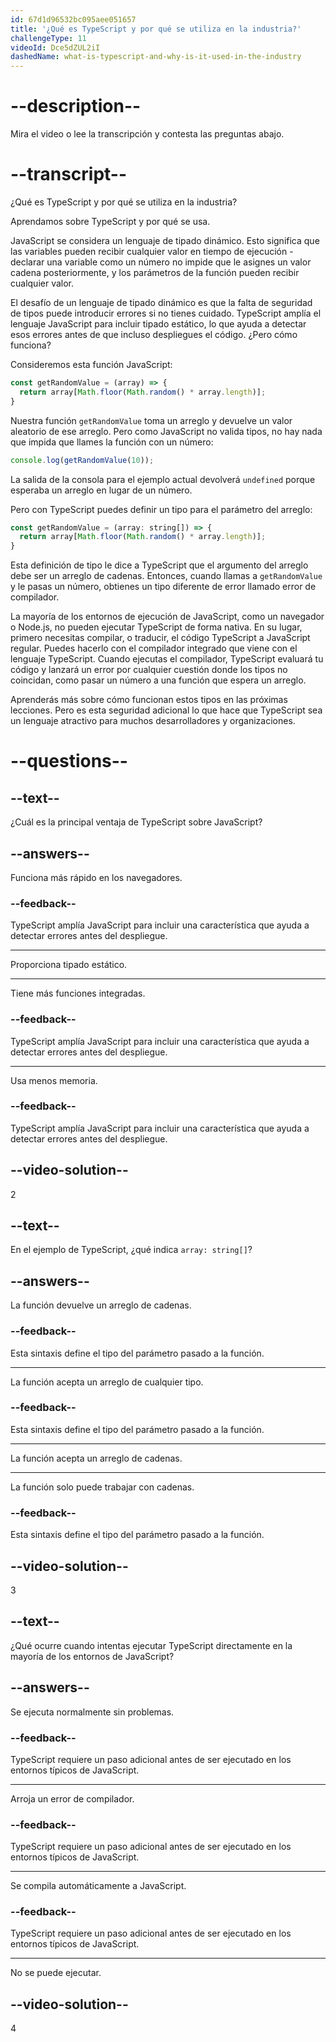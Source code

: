 ```yaml
---
id: 67d1d96532bc095aee051657
title: '¿Qué es TypeScript y por qué se utiliza en la industria?'
challengeType: 11
videoId: Dce5dZUL2iI
dashedName: what-is-typescript-and-why-is-it-used-in-the-industry
---
```


# --description--

Mira el video o lee la transcripción y contesta las preguntas abajo.

# --transcript--

¿Qué es TypeScript y por qué se utiliza en la industria?

Aprendamos sobre TypeScript y por qué se usa.

JavaScript se considera un lenguaje de tipado dinámico. Esto significa que las variables pueden recibir cualquier valor en tiempo de ejecución - declarar una variable como un número no impide que le asignes un valor cadena posteriormente, y los parámetros de la función pueden recibir cualquier valor.

El desafío de un lenguaje de tipado dinámico es que la falta de seguridad de tipos puede introducir errores si no tienes cuidado. TypeScript amplía el lenguaje JavaScript para incluir tipado estático, lo que ayuda a detectar esos errores antes de que incluso despliegues el código. ¿Pero cómo funciona?

Consideremos esta función JavaScript:

```js
const getRandomValue = (array) => {
  return array[Math.floor(Math.random() * array.length)];
}
```

Nuestra función `getRandomValue` toma un arreglo y devuelve un valor aleatorio de ese arreglo. Pero como JavaScript no valida tipos, no hay nada que impida que llames la función con un número:

```js
console.log(getRandomValue(10));
```

La salida de la consola para el ejemplo actual devolverá `undefined` porque esperaba un arreglo en lugar de un número.

Pero con TypeScript puedes definir un tipo para el parámetro del arreglo:

```js
const getRandomValue = (array: string[]) => {
  return array[Math.floor(Math.random() * array.length)];
}
```

Esta definición de tipo le dice a TypeScript que el argumento del arreglo debe ser un arreglo de cadenas. Entonces, cuando llamas a `getRandomValue` y le pasas un número, obtienes un tipo diferente de error llamado error de compilador.

La mayoría de los entornos de ejecución de JavaScript, como un navegador o Node.js, no pueden ejecutar TypeScript de forma nativa. En su lugar, primero necesitas compilar, o traducir, el código TypeScript a JavaScript regular. Puedes hacerlo con el compilador integrado que viene con el lenguaje TypeScript. Cuando ejecutas el compilador, TypeScript evaluará tu código y lanzará un error por cualquier cuestión donde los tipos no coincidan, como pasar un número a una función que espera un arreglo.

Aprenderás más sobre cómo funcionan estos tipos en las próximas lecciones. Pero es esta seguridad adicional lo que hace que TypeScript sea un lenguaje atractivo para muchos desarrolladores y organizaciones.

# --questions--

## --text--

¿Cuál es la principal ventaja de TypeScript sobre JavaScript?

## --answers--

Funciona más rápido en los navegadores.

### --feedback--

TypeScript amplía JavaScript para incluir una característica que ayuda a detectar errores antes del despliegue.

---

Proporciona tipado estático.

---

Tiene más funciones integradas.

### --feedback--

TypeScript amplía JavaScript para incluir una característica que ayuda a detectar errores antes del despliegue.

---

Usa menos memoria.

### --feedback--

TypeScript amplía JavaScript para incluir una característica que ayuda a detectar errores antes del despliegue.

## --video-solution--

2

## --text--

En el ejemplo de TypeScript, ¿qué indica `array: string[]`?

## --answers--

La función devuelve un arreglo de cadenas.

### --feedback--

Esta sintaxis define el tipo del parámetro pasado a la función.

---

La función acepta un arreglo de cualquier tipo.

### --feedback--

Esta sintaxis define el tipo del parámetro pasado a la función.

---

La función acepta un arreglo de cadenas.

---

La función solo puede trabajar con cadenas.

### --feedback--

Esta sintaxis define el tipo del parámetro pasado a la función.

## --video-solution--

3

## --text--

¿Qué ocurre cuando intentas ejecutar TypeScript directamente en la mayoría de los entornos de JavaScript?

## --answers--

Se ejecuta normalmente sin problemas.

### --feedback--

TypeScript requiere un paso adicional antes de ser ejecutado en los entornos típicos de JavaScript.

---

Arroja un error de compilador.

### --feedback--

TypeScript requiere un paso adicional antes de ser ejecutado en los entornos típicos de JavaScript.

---

Se compila automáticamente a JavaScript.

### --feedback--

TypeScript requiere un paso adicional antes de ser ejecutado en los entornos típicos de JavaScript.

---

No se puede ejecutar.

## --video-solution--

4
